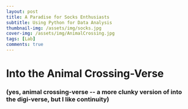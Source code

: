 ```yaml
---
layout: post
title: A Paradise for Socks Enthusiasts 
subtitle: Using Python for Data Analysis 
thumbnail-img: /assets/img/socks.jpg
cover-img: /assets/img/AnimalCrossing.jpg
tags: [Lab]
comments: true
---
```


# Into the Animal Crossing-Verse 
### (yes, animal crossing-verse -- a more clunky version of into the digi-verse, but I like continuity) 
